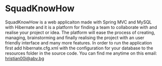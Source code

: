 # SquadKnowHow

SquadKnowHow is a web applicaiton made with Spring MVC and MySQL with Hibernate and it is a platform for finding a team to collaborate with and realise your project or idea. The platform will ease the process of creating, managing, brainstorming and finally realising the project with an user friendly interface and many more features. In order to run the application first add hibernate.cfg.xml with the configuration for your database to the resources folder in the source code. You can find me anytime on this email: hristian00i@abv.bg
